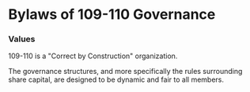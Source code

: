 # Bylaws of 109-110 Governance

### Values

109-110 is a "Correct by Construction" organization.  

The governance structures, and more specifically the rules surrounding share capital, are designed to be dynamic and fair to all members.

